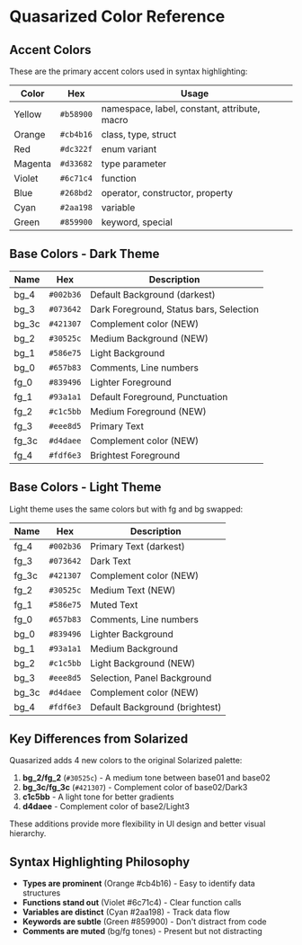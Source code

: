 # Quasarized Color Reference

## Accent Colors

These are the primary accent colors used in syntax highlighting:

| Color   | Hex       | Usage |
|---------|-----------|-------|
| Yellow  | `#b58900` | namespace, label, constant, attribute, macro |
| Orange  | `#cb4b16` | class, type, struct |
| Red     | `#dc322f` | enum variant |
| Magenta | `#d33682` | type parameter |
| Violet  | `#6c71c4` | function |
| Blue    | `#268bd2` | operator, constructor, property |
| Cyan    | `#2aa198` | variable |
| Green   | `#859900` | keyword, special |

## Base Colors - Dark Theme

| Name    | Hex       | Description |
|---------|-----------|-------------|
| bg_4    | `#002b36` | Default Background (darkest) |
| bg_3    | `#073642` | Dark Foreground, Status bars, Selection |
| bg_3c   | `#421307` | Complement color (NEW) |
| bg_2    | `#30525c` | Medium Background (NEW) |
| bg_1    | `#586e75` | Light Background |
| bg_0    | `#657b83` | Comments, Line numbers |
| fg_0    | `#839496` | Lighter Foreground |
| fg_1    | `#93a1a1` | Default Foreground, Punctuation |
| fg_2    | `#c1c5bb` | Medium Foreground (NEW) |
| fg_3    | `#eee8d5` | Primary Text |
| fg_3c   | `#d4daee` | Complement color (NEW) |
| fg_4    | `#fdf6e3` | Brightest Foreground |

## Base Colors - Light Theme

Light theme uses the same colors but with fg and bg swapped:

| Name    | Hex       | Description |
|---------|-----------|-------------|
| fg_4    | `#002b36` | Primary Text (darkest) |
| fg_3    | `#073642` | Dark Text |
| fg_3c   | `#421307` | Complement color (NEW) |
| fg_2    | `#30525c` | Medium Text (NEW) |
| fg_1    | `#586e75` | Muted Text |
| fg_0    | `#657b83` | Comments, Line numbers |
| bg_0    | `#839496` | Lighter Background |
| bg_1    | `#93a1a1` | Medium Background |
| bg_2    | `#c1c5bb` | Light Background (NEW) |
| bg_3    | `#eee8d5` | Selection, Panel Background |
| bg_3c   | `#d4daee` | Complement color (NEW) |
| bg_4    | `#fdf6e3` | Default Background (brightest) |

## Key Differences from Solarized

Quasarized adds 4 new colors to the original Solarized palette:

1. **bg_2/fg_2** (`#30525c`) - A medium tone between base01 and base02
2. **bg_3c/fg_3c** (`#421307`) - Complement color of base02/Dark3
3. **c1c5bb** - A light tone for better gradients
4. **d4daee** - Complement color of base2/Light3

These additions provide more flexibility in UI design and better visual hierarchy.

## Syntax Highlighting Philosophy

- **Types are prominent** (Orange #cb4b16) - Easy to identify data structures
- **Functions stand out** (Violet #6c71c4) - Clear function calls
- **Variables are distinct** (Cyan #2aa198) - Track data flow
- **Keywords are subtle** (Green #859900) - Don't distract from code
- **Comments are muted** (bg/fg tones) - Present but not distracting
